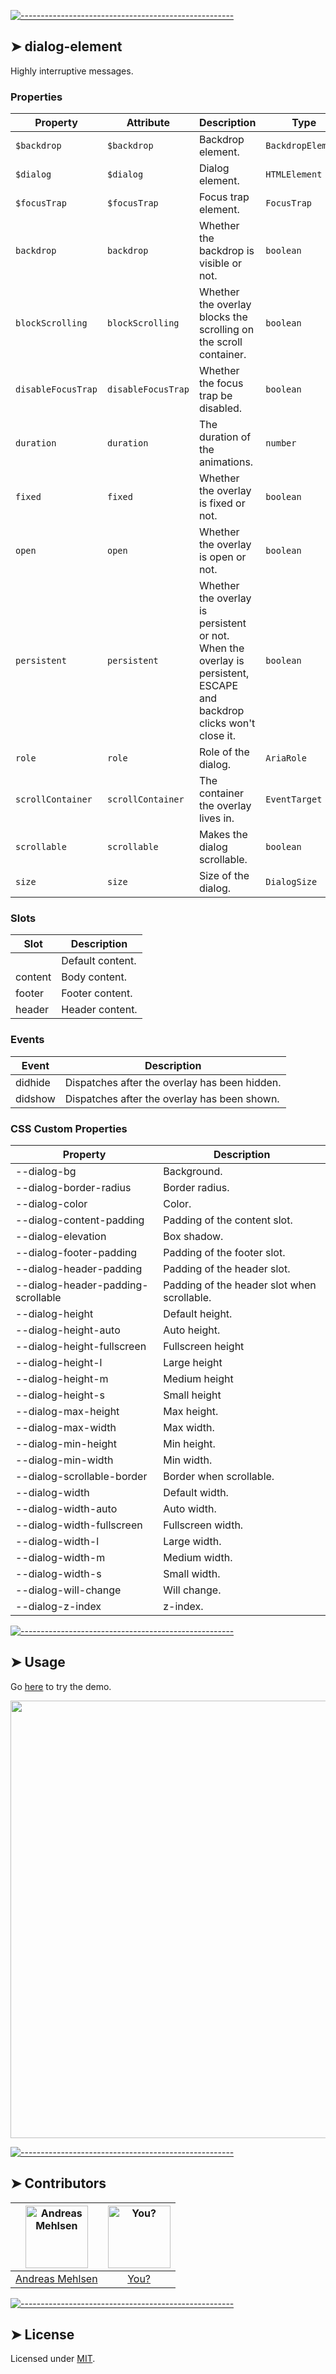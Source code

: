 
[![-----------------------------------------------------](https://raw.githubusercontent.com/andreasbm/readme/master/assets/lines/colored.png)](#dialog-element)

## ➤ dialog-element

Highly interruptive messages.
### Properties

| Property           | Attribute          | Description                                      | Type              | Default                          |
|--------------------|--------------------|--------------------------------------------------|-------------------|----------------------------------|
| `$backdrop`        | `$backdrop`        | Backdrop element.                                | `BackdropElement` | `required`                       |
| `$dialog`          | `$dialog`          | Dialog element.                                  | `HTMLElement`     | `required`                       |
| `$focusTrap`       | `$focusTrap`       | Focus trap element.                              | `FocusTrap`       | `required`                       |
| `backdrop`         | `backdrop`         | Whether the backdrop is visible or not.          | `boolean`         | false                            |
| `blockScrolling`   | `blockScrolling`   | Whether the overlay blocks the scrolling on the scroll container. | `boolean`         | false                            |
| `disableFocusTrap` | `disableFocusTrap` | Whether the focus trap be disabled.              | `boolean`         | false                            |
| `duration`         | `duration`         | The duration of the animations.                  | `number`          | 200                              |
| `fixed`            | `fixed`            | Whether the overlay is fixed or not.             | `boolean`         | false                            |
| `open`             | `open`             | Whether the overlay is open or not.              | `boolean`         | false                            |
| `persistent`       | `persistent`       | Whether the overlay is persistent or not. When the overlay is persistent, ESCAPE and backdrop clicks won't close it. | `boolean`         | false                            |
| `role`             | `role`             | Role of the dialog.                              | `AriaRole`        | "dialog"                         |
| `scrollContainer`  | `scrollContainer`  | The container the overlay lives in.              | `EventTarget`     | DEFAULT_OVERLAY_SCROLL_CONTAINER |
| `scrollable`       | `scrollable`       | Makes the dialog scrollable.                     | `boolean`         | false                            |
| `size`             | `size`             | Size of the dialog.                              | `DialogSize`      | `required`                       |

### Slots

| Slot    | Description      |
|---------|------------------|
|         | Default content. |
| content | Body content.    |
| footer  | Footer content.  |
| header  | Header content.  |

### Events

| Event   | Description                                   |
|---------|-----------------------------------------------|
| didhide | Dispatches after the overlay has been hidden. |
| didshow | Dispatches after the overlay has been shown.  |

### CSS Custom Properties

| Property                           | Description                                 |
|------------------------------------|---------------------------------------------|
| --dialog-bg                        | Background.                                 |
| --dialog-border-radius             | Border radius.                              |
| --dialog-color                     | Color.                                      |
| --dialog-content-padding           | Padding of the content slot.                |
| --dialog-elevation                 | Box shadow.                                 |
| --dialog-footer-padding            | Padding of the footer slot.                 |
| --dialog-header-padding            | Padding of the header slot.                 |
| --dialog-header-padding-scrollable | Padding of the header slot when scrollable. |
| --dialog-height                    | Default height.                             |
| --dialog-height-auto               | Auto height.                                |
| --dialog-height-fullscreen         | Fullscreen height                           |
| --dialog-height-l                  | Large height                                |
| --dialog-height-m                  | Medium height                               |
| --dialog-height-s                  | Small height                                |
| --dialog-max-height                | Max height.                                 |
| --dialog-max-width                 | Max width.                                  |
| --dialog-min-height                | Min height.                                 |
| --dialog-min-width                 | Min width.                                  |
| --dialog-scrollable-border         | Border when scrollable.                     |
| --dialog-width                     | Default width.                              |
| --dialog-width-auto                | Auto width.                                 |
| --dialog-width-fullscreen          | Fullscreen width.                           |
| --dialog-width-l                   | Large width.                                |
| --dialog-width-m                   | Medium width.                               |
| --dialog-width-s                   | Small width.                                |
| --dialog-will-change               | Will change.                                |
| --dialog-z-index                   | z-index.                                    |



[![-----------------------------------------------------](https://raw.githubusercontent.com/andreasbm/readme/master/assets/lines/colored.png)](#usage)

## ➤ Usage

Go [here](https://weightless.dev/elements/dialog) to try the demo.

<a href="https://weightless.dev/elements/dialog" align="center">
  <img src="https://raw.githubusercontent.com/andreasbm/elements/master/screenshots/dialog-element.png?token=AF-iBdDsRo4rR9ss5Ix_SW9kpZMXCfILks5chEh-wA%3D%3D" width="700" />
</a>


[![-----------------------------------------------------](https://raw.githubusercontent.com/andreasbm/readme/master/assets/lines/colored.png)](#contributors)

## ➤ Contributors
	
|[<img alt="Andreas Mehlsen" src="https://avatars1.githubusercontent.com/u/6267397?s=460&v=4" width="100">](https://twitter.com/andreasmehlsen) | [<img alt="You?" src="https://joeschmoe.io/api/v1/random" width="100">](https://github.com/andreasbm/weightless/blob/master/CONTRIBUTING.md)|
|:---: | :---:|
|[Andreas Mehlsen](https://twitter.com/andreasmehlsen) | [You?](https://github.com/andreasbm/weightless/blob/master/CONTRIBUTING.md)|

[![-----------------------------------------------------](https://raw.githubusercontent.com/andreasbm/readme/master/assets/lines/colored.png)](#license)

## ➤ License
	
Licensed under [MIT](https://opensource.org/licenses/MIT).
